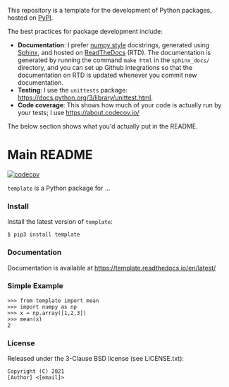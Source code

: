 This repository is a template for the development of Python packages, hosted on [PyPI](https://packaging.python.org/tutorials/packaging-projects/).

The best practices for package development include:
* **Documentation**: I prefer [numpy style](https://numpydoc.readthedocs.io/en/latest/format.html) docstrings, generated using [Sphinx](https://docs.readthedocs.io/en/stable/intro/getting-started-with-sphinx.html), and hosted on [ReadTheDocs](https://readthedocs.org/) (RTD). The documentation is generated by running the command `make html` in the `sphinx_docs/` directory, and you can set up Github integrations so that the documentation on RTD is updated whenever you commit new documentation.
* **Testing**: I use the `unittests` package: https://docs.python.org/3/library/unittest.html.
* **Code coverage**: This shows how much of your code is actually run by your tests; I use https://about.codecov.io/

The below section shows what you'd actually put in the README.

# Main README

[![codecov](https://codecov.io/gh/uhlerlab/causaldag/branch/master/graph/badge.svg?token=RSM00FKU9A)](https://codecov.io/gh/uhlerlab/causaldag)

`template` is a Python package for ...

### Install
Install the latest version of `template`:
```
$ pip3 install template
```

### Documentation
Documentation is available at https://template.readthedocs.io/en/latest/


### Simple Example

```
>>> from template import mean
>>> import numpy as np
>>> x = np.array([1,2,3])
>>> mean(x)
2
```

### License

Released under the 3-Clause BSD license (see LICENSE.txt):
```
Copyright (C) 2021
[Author] <[email]>
```
